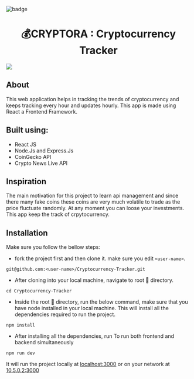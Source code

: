 ![badge](https://img.shields.io/badge/Project_Status-DONE-blueviolet?style=for-the-badge&logo=appveyor)

<h1 align="center">💰CRYPTORA : Cryptocurrency Tracker</h1>

![](https://i.imgur.com/UxYWjiU.png)

## About

This web application helps in tracking the trends of cryptocurrency and keeps tracking every hour and updates hourly. This app is made using React a Frontend Framework.

## Built using:
- React JS
- Node.Js and Express.Js
- CoinGecko API
- Crypto News Live API

## Inspiration

The main motivation for this project to learn api management and since there many fake coins these coins are very much volatile to trade as the price fluctuate randomly. At any moment you can loose your investments. This app keep the track of crpytocurrency.
## Installation
Make sure you follow the bellow steps:

* fork the project first and then clone it. make sure you edit `<user-name>`.
```
git@github.com:<user-name>/Cryptocurrency-Tracker.git
```

* After cloning into your local machine, navigate to root 📁 directory. 
```shell
cd Cryptocurrency-Tracker
```

* Inside the root 📂 directory, run the below command, make sure that you have node installed in your local machine. This will install all the dependencies required to run the project.
```shell
npm install
```
* After installing all the dependencies, run
To run both frontend and backend simultaneously
```shell
npm run dev
```
It will run the project locally at [localhost:3000](http://localhost:3000) or on your network at [10.5.0.2:3000](http://10.5.0.2:3000)
